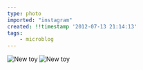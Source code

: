 ```yaml
---
type: photo
imported: "instagram"
created: !!timestamp '2012-07-13 21:14:13'
tags:
    - microblog
---
```

![New toy](/media/images/photos/2012/07/1ef4919dea3c535f913d135f4b591735.jpg)
![New toy](/media/images/photos/2012/07/039a5e6cced56e1f4cd5da75800978af.jpg)


